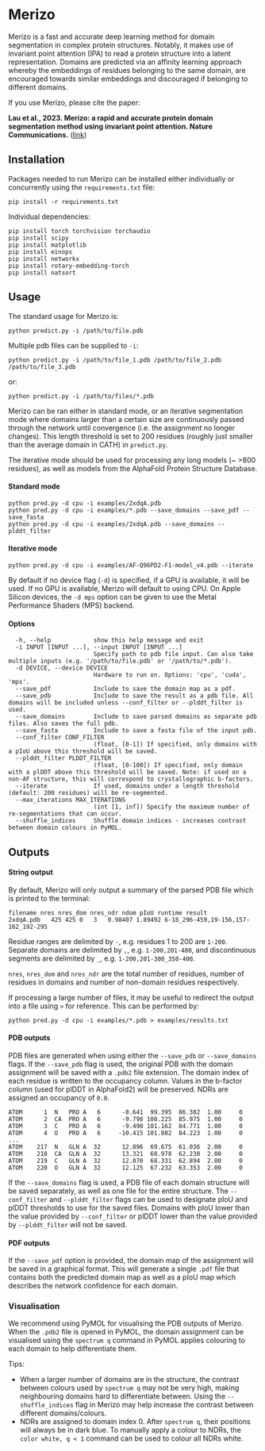 # Merizo

Merizo is a fast and accurate deep learning method for domain segmentation in complex protein structures. Notably, it makes use of invariant point attention (IPA) to read a protein structure into a latent representation. Domains are predicted via an affinity learning approach whereby the embeddings of residues belonging to the same domain, are encouraged towards similar embeddings and discouraged if belonging to different domains. 

If you use Merizo, please cite the paper: 

   **Lau et al., 2023. Merizo: a rapid and accurate protein domain segmentation method using invariant point attention. Nature Communications.** ([link](https://www.nature.com/articles/s41467-023-43934-4))  

## Installation

Packages needed to run Merizo can be installed either individually or concurrently using the `requirements.txt` file:
```
pip install -r requirements.txt
```

Individual dependencies:
```
pip install torch torchvision torchaudio
pip install scipy
pip install matplotlib
pip install einops
pip install networkx
pip install rotary-embedding-torch
pip install natsort
```

## Usage
The standard usage for Merizo is:
``` 
python predict.py -i /path/to/file.pdb
```

Multiple pdb files can be supplied to `-i`:
``` 
python predict.py -i /path/to/file_1.pdb /path/to/file_2.pdb /path/to/file_3.pdb
```
or:
``` 
python predict.py -i /path/to/files/*.pdb
```

Merizo can be ran either in standard mode, or an iterative segmentation mode where domains larger than a certain size are continuously passed through the network until convergence (i.e. the assignment no longer changes). This length threshold is set to 200 residues (roughly just smaller than the average domain in CATH) in `predict.py`.

The iterative mode should be used for processing any long models (~ >800 residues), as well as models from the AlphaFold Protein Structure Database.

#### Standard mode
```
python pred.py -d cpu -i examples/2xdqA.pdb
python pred.py -d cpu -i examples/*.pdb --save_domains --save_pdf --save_fasta
python pred.py -d cpu -i examples/2xdqA.pdb --save_domains --plddt_filter
```

#### Iterative mode
```
python pred.py -d cpu -i examples/AF-Q96PD2-F1-model_v4.pdb --iterate
```

By default if no device flag (`-d`) is specified, if a GPU is available, it will be used. If no GPU is available, Merizo will default to using CPU. On Apple Silicon devices, the `-d mps` option can be given to use the Metal Performance Shaders (MPS) backend.

#### Options
```
  -h, --help            show this help message and exit
  -i INPUT [INPUT ...], --input INPUT [INPUT ...]
                        Specify path to pdb file input. Can also take multiple inputs (e.g. '/path/to/file.pdb' or '/path/to/*.pdb').
  -d DEVICE, --device DEVICE
                        Hardware to run on. Options: 'cpu', 'cuda', 'mps'.
  --save_pdf            Include to save the domain map as a pdf.
  --save_pdb            Include to save the result as a pdb file. All domains will be included unless --conf_filter or --plddt_filter is used.
  --save_domains        Include to save parsed domains as separate pdb files. Also saves the full pdb.
  --save_fasta          Include to save a fasta file of the input pdb.
  --conf_filter CONF_FILTER
                        (float, [0-1]) If specified, only domains with a pIoU above this threshold will be saved.
  --plddt_filter PLDDT_FILTER
                        (float, [0-100]) If specified, only domain with a plDDT above this threshold will be saved. Note: if used on a non-AF structure, this will correspond to crystallographic b-factors.
  --iterate             If used, domains under a length threshold (default: 200 residues) will be re-segmented.
  --max_iterations MAX_ITERATIONS
                        (int [1, inf]) Specify the maximum number of re-segmentations that can occur.
  --shuffle_indices     Shuffle domain indices - increases contrast between domain colours in PyMOL.
```

## Outputs

#### String output

By default, Merizo will only output a summary of the parsed PDB file which is printed to the terminal:

```
filename nres nres_dom nres_ndr ndom pIoU runtime result
2xdqA.pdb	425	425	0	3	0.98407	1.89492	6-18_296-459,19-156,157-162_192-295
```
Residue ranges are delimited by `-`, e.g. residues 1 to 200 are `1-200`. Separate domains are delimited by `,`, e.g. `1-200,201-400`, and discontinuous segments are delimited by `_`, e.g. `1-200,201-300_350-400`.

`nres`, `nres_dom` and `nres_ndr` are the total number of residues, number of residues in domains and number of non-domain residues respectively. 

If processing a large number of files, it may be useful to redirect the output into a file using `>` for reference. This can be performed by:
```
python pred.py -d cpu -i examples/*.pdb > examples/results.txt
```

#### PDB outputs

PDB files are generated when using either the `--save_pdb` or `--save_domains` flags.
If the `--save_pdb` flag is used, the original PDB with the domain assignment will be saved with a `.pdb2` file extension. The domain index of each residue is written to the occupancy column. Values in the b-factor column (used for plDDT in AlphaFold2) will be preserved. NDRs are assigned an occupancy of `0.0`.

```
ATOM      1  N   PRO A   6      -8.641  99.395  86.382  1.00     0
ATOM      2  CA  PRO A   6      -9.798 100.225  85.975  1.00     0
ATOM      3  C   PRO A   6      -9.490 101.162  84.771  1.00     0
ATOM      4  O   PRO A   6     -10.415 101.802  84.223  1.00     0
...
ATOM    217  N   GLN A  32      12.896  69.675  61.036  2.00     0
ATOM    218  CA  GLN A  32      13.321  68.978  62.230  2.00     0
ATOM    219  C   GLN A  32      12.070  68.331  62.894  2.00     0
ATOM    220  O   GLN A  32      12.125  67.232  63.353  2.00     0
```

If the `--save_domains` flag is used, a PDB file of each domain structure will be saved separately, as well as one file for the entire structure. The `--conf_filter` and `--plddt_filter` flags can be used to designate pIoU and plDDT thresholds to use for the saved files. Domains with pIoU lower than the value provided by `--conf_filter` or plDDT lower than the value provided by `--plddt_filter` will not be saved.

#### PDF outputs

If the `--save_pdf` option is provided, the domain map of the assignment will be saved in a graphical format. This will generate a single `.pdf` file that contains both the predicted domain map as well as a pIoU map which describes the network confidence for each domain.

### Visualisation

We recommend using PyMOL for visualising the PDB outputs of Merizo. When the `.pdb2` file is opened in PyMOL, the domain assignment can be visualised using the `spectrum q` command in PyMOL applies colouring to each domain to help differentiate them. 

Tips:
- When a larger number of domains are in the structure, the contrast between colours used by `spectrum q` may not be very high, making neighbouring domains hard to differentiate between. Using the `--shuffle_indices` flag in Merizo may help increase the contrast between different domains/colours. 
- NDRs are assigned to domain index 0. After `spectrum q`, their positions will always be in dark blue. To manually apply a colour to NDRs, the `color white, q < 1` command can be used to colour all NDRs white. 
